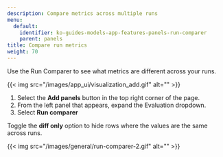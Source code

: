 ```yaml
---
description: Compare metrics across multiple runs
menu:
  default:
    identifier: ko-guides-models-app-features-panels-run-comparer
    parent: panels
title: Compare run metrics
weight: 70
---
```


Use the Run Comparer to see what metrics are different across your runs.


{{< img src="/images/app_ui/visualization_add.gif" alt="" >}}

1. Select the **Add panels** button in the top right corner of the page.
2. From the left panel that appears, expand the Evaluation dropdown.
3. Select **Run comparer**



Toggle the **diff only** option to hide rows where the values are the same across runs.​​

{{< img src="/images/general/run-comparer-2.gif" alt="" >}}